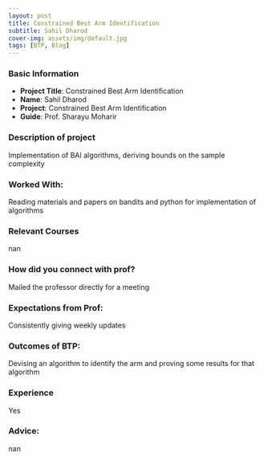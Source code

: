 ```yaml
---
layout: post
title: Constrained Best Arm Identification
subtitle: Sahil Dharod
cover-img: assets/img/default.jpg
tags: [BTP, Blog]
---
```


### Basic Information

- **Project Title**: Constrained Best Arm Identification
- **Name**: Sahil Dharod
- **Project**: Constrained Best Arm Identification
- **Guide**: Prof. Sharayu Moharir

### Description of project

Implementation of BAI algorithms, deriving bounds on the sample complexity

### Worked With:

Reading materials and papers on bandits and python for implementation of algorithms

### Relevant Courses

nan

### How did you connect with prof?

Mailed the professor directly for a meeting

### Expectations from Prof:

Consistently giving weekly updates 

### Outcomes of BTP:

Devising an algorithm to identify the arm and proving some results for that algorithm

### Experience

Yes

### Advice:

nan
